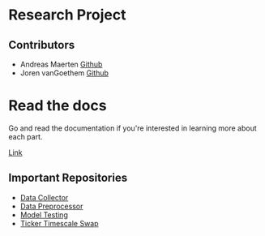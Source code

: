 # Research Project

## Contributors

 - Andreas Maerten [Github](https://github.com/Yimura)
 - Joren vanGoethem [Github](https://github.com/Joren-vanGoethem)

# Read the docs

Go and read the documentation if you're interested in learning more about each part.

[Link](https://github.com/Research-Project-Crypto/docs)

## Important Repositories

 - [Data Collector](https://github.com/Research-Project-Crypto/DataCollector)
 - [Data Preprocessor](https://github.com/Research-Project-Crypto/DataPreprocessor)
 - [Model Testing](https://github.com/Research-Project-Crypto/ModelTesting)
 - [Ticker Timescale Swap](https://github.com/Research-Project-Crypto/TickerTimescaleSwap)

